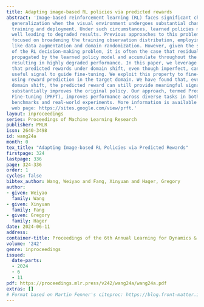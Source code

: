 ```yaml
---
title: Adapting image-based RL policies via predicted rewards
abstract: 'Image-based reinforcement learning (RL) faces significant challenges in
  generalization when the visual environment undergoes substantial changes between
  training and deployment. Under such circumstances, learned policies may not perform
  well leading to degraded results. Previous approaches to this problem have largely
  focused on broadening the training observation distribution, employing techniques
  like data augmentation and domain randomization. However, given the sequential nature
  of the RL decision-making problem, it is often the case that residual errors are
  propagated by the learned policy model and accumulate throughout the trajectory,
  resulting in highly degraded performance. In this paper, we leverage the observation
  that predicted rewards under domain shift, even though imperfect, can still be a
  useful signal to guide fine-tuning. We exploit this property to fine-tune a policy
  using reward prediction in the target domain. We have found that, even under significant
  domain shift, the predicted reward can still provide meaningful signal and fine-tuning
  substantially improves the original policy. Our approach, termed Predicted Reward
  Fine-tuning (PRFT), improves performance across diverse tasks in both simulated
  benchmarks and real-world experiments. More information is available at project
  web page: https://sites.google.com/view/prft.'
layout: inproceedings
series: Proceedings of Machine Learning Research
publisher: PMLR
issn: 2640-3498
id: wang24a
month: 0
tex_title: "Adapting Image-based RL Policies via Predicted Rewards"
firstpage: 324
lastpage: 336
page: 324-336
order: 1
cycles: false
bibtex_author: Wang, Weiyao and Fang, Xinyuan and Hager, Gregory
author:
- given: Weiyao
  family: Wang
- given: Xinyuan
  family: Fang
- given: Gregory
  family: Hager
date: 2024-06-11
address:
container-title: Proceedings of the 6th Annual Learning for Dynamics & Control Conference
volume: '242'
genre: inproceedings
issued:
  date-parts:
  - 2024
  - 6
  - 11
pdf: https://proceedings.mlr.press/v242/wang24a/wang24a.pdf
extras: []
# Format based on Martin Fenner's citeproc: https://blog.front-matter.io/posts/citeproc-yaml-for-bibliographies/
---
```

